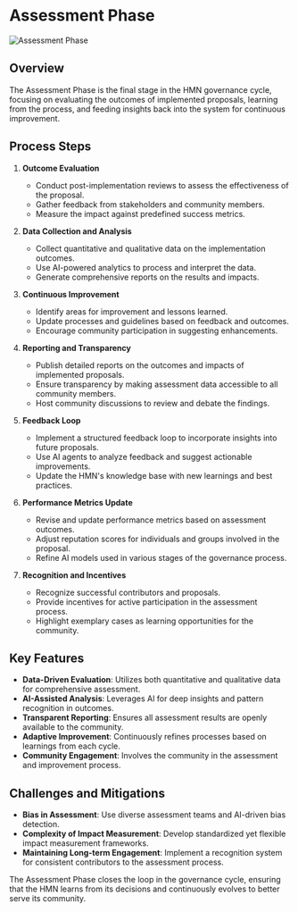 # Assessment Phase

![Assessment Phase](./imgs/assessment_phase.png)

## Overview

The Assessment Phase is the final stage in the HMN governance cycle, focusing on evaluating the outcomes of
implemented proposals, learning from the process, and feeding insights back into the system for continuous
improvement.

## Process Steps

1. **Outcome Evaluation**

   - Conduct post-implementation reviews to assess the effectiveness of the proposal.
   - Gather feedback from stakeholders and community members.
   - Measure the impact against predefined success metrics.

2. **Data Collection and Analysis**

   - Collect quantitative and qualitative data on the implementation outcomes.
   - Use AI-powered analytics to process and interpret the data.
   - Generate comprehensive reports on the results and impacts.

3. **Continuous Improvement**

   - Identify areas for improvement and lessons learned.
   - Update processes and guidelines based on feedback and outcomes.
   - Encourage community participation in suggesting enhancements.

4. **Reporting and Transparency**

   - Publish detailed reports on the outcomes and impacts of implemented proposals.
   - Ensure transparency by making assessment data accessible to all community members.
   - Host community discussions to review and debate the findings.

5. **Feedback Loop**

   - Implement a structured feedback loop to incorporate insights into future proposals.
   - Use AI agents to analyze feedback and suggest actionable improvements.
   - Update the HMN's knowledge base with new learnings and best practices.

6. **Performance Metrics Update**

   - Revise and update performance metrics based on assessment outcomes.
   - Adjust reputation scores for individuals and groups involved in the proposal.
   - Refine AI models used in various stages of the governance process.

7. **Recognition and Incentives**
   - Recognize successful contributors and proposals.
   - Provide incentives for active participation in the assessment process.
   - Highlight exemplary cases as learning opportunities for the community.

## Key Features

- **Data-Driven Evaluation**: Utilizes both quantitative and qualitative data for comprehensive assessment.
- **AI-Assisted Analysis**: Leverages AI for deep insights and pattern recognition in outcomes.
- **Transparent Reporting**: Ensures all assessment results are openly available to the community.
- **Adaptive Improvement**: Continuously refines processes based on learnings from each cycle.
- **Community Engagement**: Involves the community in the assessment and improvement process.

## Challenges and Mitigations

- **Bias in Assessment**: Use diverse assessment teams and AI-driven bias detection.
- **Complexity of Impact Measurement**: Develop standardized yet flexible impact measurement frameworks.
- **Maintaining Long-term Engagement**: Implement a recognition system for consistent contributors to the assessment process.

The Assessment Phase closes the loop in the governance cycle, ensuring that the HMN learns from its decisions and
continuously evolves to better serve its community.
